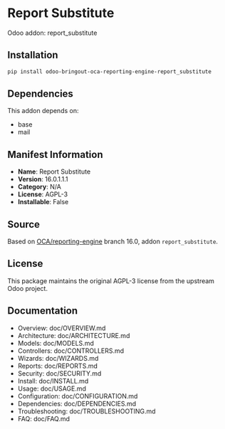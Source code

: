 # Report Substitute

Odoo addon: report_substitute

## Installation

```bash
pip install odoo-bringout-oca-reporting-engine-report_substitute
```

## Dependencies

This addon depends on:
- base
- mail

## Manifest Information

- **Name**: Report Substitute
- **Version**: 16.0.1.1.1
- **Category**: N/A
- **License**: AGPL-3
- **Installable**: False

## Source

Based on [OCA/reporting-engine](https://github.com/OCA/reporting-engine) branch 16.0, addon `report_substitute`.

## License

This package maintains the original AGPL-3 license from the upstream Odoo project.

## Documentation

- Overview: doc/OVERVIEW.md
- Architecture: doc/ARCHITECTURE.md
- Models: doc/MODELS.md
- Controllers: doc/CONTROLLERS.md
- Wizards: doc/WIZARDS.md
- Reports: doc/REPORTS.md
- Security: doc/SECURITY.md
- Install: doc/INSTALL.md
- Usage: doc/USAGE.md
- Configuration: doc/CONFIGURATION.md
- Dependencies: doc/DEPENDENCIES.md
- Troubleshooting: doc/TROUBLESHOOTING.md
- FAQ: doc/FAQ.md
